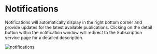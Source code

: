 # Notifications

Notifications will automatically display in the right bottom corner and provide updates for the latest available publications. Clicking on the detail button within the notification window will redirect to the Subscription service page for a detailed description.

![notifications](https://github.com/kswang0101/InQuire/tree/e182c4313131e809453b9aa4d6043b2c53dadd25/assets/image13.png)

